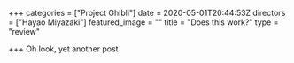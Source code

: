 +++
categories = ["Project Ghibli"]
date = 2020-05-01T20:44:53Z
directors = ["Hayao Miyazaki"]
featured_image = ""
title = "Does this work?"
type = "review"

+++
Oh look, yet another post